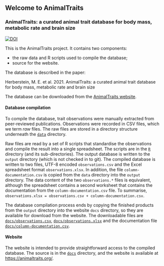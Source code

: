 ## Welcome to AnimalTraits

### AnimalTraits: a curated animal trait database for body mass, metabolic rate and brain size

[![DOI](https://zenodo.org/badge/401195184.svg)](https://zenodo.org/badge/latestdoi/401195184)

This is the AnimalTraits project. It contains two components: 

- the raw data and R scripts used to compile the database; 
- source for the website. 

The database is described in the paper:

Herberstein, M. E. et al. 2021. AnimalTraits: a curated animal trait database for body mass, metabolic rate and brain size

The database can be downloaded from the [AnimalTraits website](https://animaltraits.org/).

#### Database compilation

To compile the database, trait observations were manually extracted from peer-reviewed publications. Observations were recorded in CSV files, which we term _raw_ files. The raw files are stored in a directory structure underneath the [`data`](data) directory.

Raw files are read by a set of R scripts that standardise the observations and compile the result into a single spreadsheet. The scripts are in the [`R`](R) directory (and its sub-directories). The output database is written to the `output` directory (which is not checked in to git). The compiled database is written to two files, UTF-8 encoded `observations.csv` and the Excel spreadsheet format `observations.xlsx`. In addition, the file `column-documentation.csv` is copied from the `data` directory into the `output` directory. The data content of the two `observations.*` files is equivalent, although the spreadsheet contains a second worksheet that contains the documentation from the `column-documentation.csv` file. To summarise, `observations.xlsx = observations.csv + column-documentation.csv`.

The database compilation process ends by copying the finished products from the `output` directory into the website `docs` directory, so they are available for download from the website. The downloadable files are [`docs/observations.csv`](docs/observations.csv), [`docs/observations.xlsx`](docs/observations.csv) and the documentation file [`docs/column-documentation.csv`](docs/column-documentation.csv).

#### Website

The website is intended to provide straightforward access to the compiled database. The source is in the [`docs`](docs) directory, and the website is available at https://animaltraits.org/.


